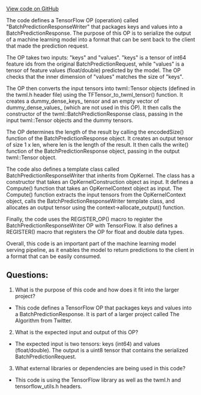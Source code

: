 [View code on GitHub](https://github.com/misbahsy/the-algorithm/twml/libtwml/src/ops/batch_prediction_response_writer.cpp)

The code defines a TensorFlow OP (operation) called "BatchPredictionResponseWriter" that packages keys and values into a BatchPredictionResponse. The purpose of this OP is to serialize the output of a machine learning model into a format that can be sent back to the client that made the prediction request. 

The OP takes two inputs: "keys" and "values". "keys" is a tensor of int64 feature ids from the original BatchPredictionRequest, while "values" is a tensor of feature values (float/double) predicted by the model. The OP checks that the inner dimension of "values" matches the size of "keys". 

The OP then converts the input tensors into twml::Tensor objects (defined in the twml.h header file) using the TFTensor_to_twml_tensor() function. It creates a dummy_dense_keys_ tensor and an empty vector of dummy_dense_values_ (which are not used in this OP). It then calls the constructor of the twml::BatchPredictionResponse class, passing in the input twml::Tensor objects and the dummy tensors. 

The OP determines the length of the result by calling the encodedSize() function of the BatchPredictionResponse object. It creates an output tensor of size 1 x len, where len is the length of the result. It then calls the write() function of the BatchPredictionResponse object, passing in the output twml::Tensor object. 

The code also defines a template class called BatchPredictionResponseWriter that inherits from OpKernel. The class has a constructor that takes an OpKernelConstruction object as input. It defines a Compute() function that takes an OpKernelContext object as input. The Compute() function extracts the input tensors from the OpKernelContext object, calls the BatchPredictionResponseWriter template class, and allocates an output tensor using the context->allocate_output() function. 

Finally, the code uses the REGISTER_OP() macro to register the BatchPredictionResponseWriter OP with TensorFlow. It also defines a REGISTER() macro that registers the OP for float and double data types. 

Overall, this code is an important part of the machine learning model serving pipeline, as it enables the model to return predictions to the client in a format that can be easily consumed.
## Questions: 
 1. What is the purpose of this code and how does it fit into the larger project? 
- This code defines a TensorFlow OP that packages keys and values into a BatchPredictionResponse. It is part of a larger project called The Algorithm from Twitter.

2. What is the expected input and output of this OP? 
- The expected input is two tensors: keys (int64) and values (float/double). The output is a uint8 tensor that contains the serialized BatchPredictionRequest.

3. What external libraries or dependencies are being used in this code? 
- This code is using the TensorFlow library as well as the twml.h and tensorflow_utils.h headers.